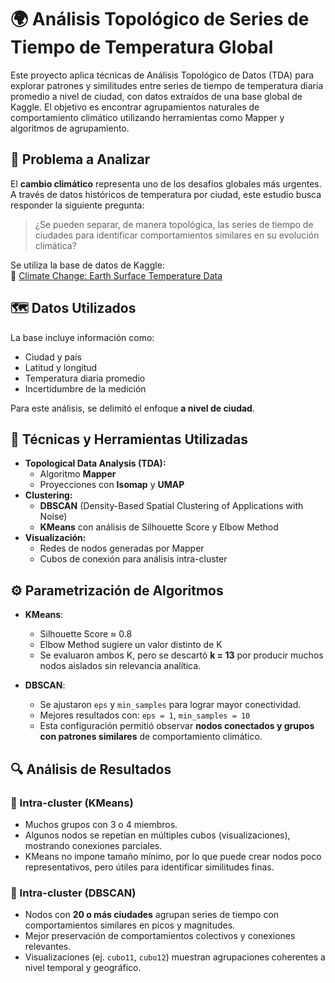 # 🌍 Análisis Topológico de Series de Tiempo de Temperatura Global

Este proyecto aplica técnicas de Análisis Topológico de Datos (TDA) para explorar patrones y similitudes entre series de tiempo de temperatura diaria promedio a nivel de ciudad, con datos extraídos de una base global de Kaggle. El objetivo es encontrar agrupamientos naturales de comportamiento climático utilizando herramientas como Mapper y algoritmos de agrupamiento.

## 📌 Problema a Analizar

El **cambio climático** representa uno de los desafíos globales más urgentes. A través de datos históricos de temperatura por ciudad, este estudio busca responder la siguiente pregunta:

> ¿Se pueden separar, de manera topológica, las series de tiempo de ciudades para identificar comportamientos similares en su evolución climática?

Se utiliza la base de datos de Kaggle:  
🔗 [Climate Change: Earth Surface Temperature Data](https://www.kaggle.com/datasets/berkeleyearth/climate-change-earth-surface-temperature-data)

## 🗺️ Datos Utilizados

La base incluye información como:

- Ciudad y país
- Latitud y longitud
- Temperatura diaria promedio
- Incertidumbre de la medición

Para este análisis, se delimitó el enfoque **a nivel de ciudad**.

## 🧰 Técnicas y Herramientas Utilizadas

- **Topological Data Analysis (TDA):**
  - Algoritmo **Mapper**
  - Proyecciones con **Isomap** y **UMAP**
- **Clustering:**
  - **DBSCAN** (Density-Based Spatial Clustering of Applications with Noise)
  - **KMeans** con análisis de Silhouette Score y Elbow Method
- **Visualización:**
  - Redes de nodos generadas por Mapper
  - Cubos de conexión para análisis intra-cluster

## ⚙️ Parametrización de Algoritmos

- **KMeans**:
  - Silhouette Score ≈ 0.8
  - Elbow Method sugiere un valor distinto de K
  - Se evaluaron ambos K, pero se descartó **k = 13** por producir muchos nodos aislados sin relevancia analítica.

- **DBSCAN**:
  - Se ajustaron `eps` y `min_samples` para lograr mayor conectividad.
  - Mejores resultados con: `eps = 1`, `min_samples = 10`
  - Esta configuración permitió observar **nodos conectados y grupos con patrones similares** de comportamiento climático.

## 🔍 Análisis de Resultados

### 🔸 Intra-cluster (KMeans)

- Muchos grupos con 3 o 4 miembros.
- Algunos nodos se repetían en múltiples cubos (visualizaciones), mostrando conexiones parciales.
- KMeans no impone tamaño mínimo, por lo que puede crear nodos poco representativos, pero útiles para identificar similitudes finas.

### 🔹 Intra-cluster (DBSCAN)

- Nodos con **20 o más ciudades** agrupan series de tiempo con comportamientos similares en picos y magnitudes.
- Mejor preservación de comportamientos colectivos y conexiones relevantes.
- Visualizaciones (ej. `cubo11`, `cubo12`) muestran agrupaciones coherentes a nivel temporal y geográfico.

